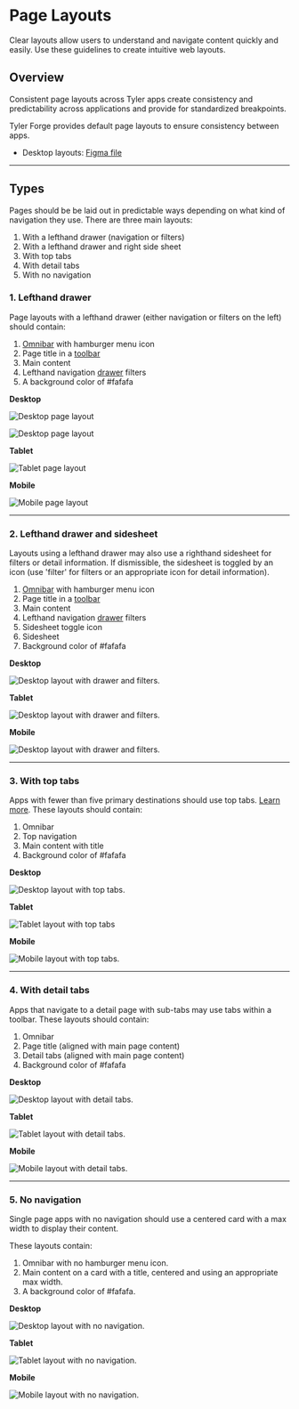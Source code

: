 # Page Layouts

Clear layouts allow users to understand and navigate content quickly and easily. Use these guidelines to create intuitive web layouts. 

## Overview 

Consistent page layouts across Tyler apps create consistency and predictability across applications and provide for standardized breakpoints. 

Tyler Forge provides default page layouts to ensure consistency between apps.

- Desktop layouts: <a href="https://www.figma.com/file/bAV4CXDQnGe6xznxjdjzgx/Forge---Layouts" target="_blank" rel="noopener noreferrer">Figma file</a> 

---

## Types

Pages should be be laid out in predictable ways depending on what kind of navigation they use. There are three main layouts:

1. With a lefthand drawer (navigation or filters)
2. With a lefthand drawer and right side sheet
3. With top tabs
4. With detail tabs
5. With no navigation 

### 1. Lefthand drawer 

Page layouts with a lefthand drawer (either navigation or filters on the left) should contain:

1. [Omnibar](/components/omnibar) with hamburger menu icon
2. Page title in a [toolbar](/components/toolbar)
3. Main content 
4. Lefthand navigation [drawer](/components/navigation/navigation-drawer) filters
5. A background color of #fafafa

**Desktop**

<ImageBlock padded={false} caption="Desktop layout for an app with a lefthand navigation.">

![Desktop page layout](./images/desktop-lh-nav.png)

</ImageBlock>

<ImageBlock padded={false} caption="Desktop layout for an app with filters in a left drawer.">

![Desktop page layout](./images/desktop-lh-nav-filters.png)

</ImageBlock>

**Tablet**

<ImageBlock padded={false} caption="On tablet portrait, the lefthand navigation is closed by default and may be accessed by tapping the hamburger icon in the omnibar. In landscape mode, the navigation is open by default; the hambuger menu may be tapped to dismiss the menu.">

![Tablet page layout](./images/tablet-lh-nav.png)

</ImageBlock>

**Mobile**

<ImageBlock padded={false} caption="On mobile, the lefthand is closed by default. It is accessed by tapping the hamburger menu and displays with a scrim behind the other app content.">

![Mobile page layout](./images/mobile-lh-nav.png)

</ImageBlock>

---

### 2. Lefthand drawer and sidesheet

Layouts using a lefthand drawer may also use a righthand sidesheet for filters or detail information. If dismissible, the sidesheet is toggled by an icon (use 'filter' for filters or an appropriate icon for detail information).

1. [Omnibar](/components/omnibar) with hamburger menu icon
2. Page title in a [toolbar](/components/toolbar)
3. Main content 
4. Lefthand navigation [drawer](/components/navigation/navigation-drawer) filters
5. Sidesheet toggle icon
6. Sidesheet 
7. Background color of #fafafa

**Desktop**

<ImageBlock padded={false} caption="On desktop, a right sidesheet may be displayed in addition to a lefthand navigation to display detail content or filters.">

![Desktop layout with drawer and filters.](./images/desktop-lh-nav-sidesheet.png)

</ImageBlock>

**Tablet**

<ImageBlock padded={false} caption="On tablet, both the navigation and sidesheet are closed by default. The navigation may be accessed by tapping the hambugerge menu; the sidesheet may be accessed by tapping the sidesheet toggle icon.">

![Desktop layout with drawer and filters.](./images/tablet-filter.png)

</ImageBlock>

**Mobile**

<ImageBlock padded={false} caption="On mobile, both the navigation and sidesheet are closed by default. The navigation may be accessed by tapping the hambugerge menu; the sidesheet may be accessed by tapping the sidesheet toggle icon. The sidesheet opens with a scrim over the page content.">

![Desktop layout with drawer and filters.](./images/mobile-filter.png)

</ImageBlock> 

---

### 3. With top tabs

Apps with fewer than five primary destinations should use top tabs. [Learn more](/core-patterns/navigation/guidance). These layouts should contain:

1. Omnibar 
2. Top navigation 
3. Main content with title
4. Background color of #fafafa

**Desktop**

<ImageBlock caption="On desktop, top tabs are used for apps with fewer than five primary destinations.">

![Desktop layout with top tabs.](./images/desktop-top-tabs.png)

</ImageBlock> 

**Tablet**

<ImageBlock caption="On tablet, top tabs are displayed in the omnibar. Tabs may overflow horizontally, accessible by swiping left.">

![Tablet layout with top tabs](./images/tablet-tabs.png)

</ImageBlock> 

**Mobile**

<ImageBlock padded={false} caption="On mobile, top tabs are displayed in the omnibar. Tabs may overflow horizontally, accessible by swiping left.">

![Mobile layout with top tabs.](./images/mobile-tabs.png)

</ImageBlock> 

---

### 4. With detail tabs

Apps that navigate to a detail page with sub-tabs may use tabs within a toolbar.  These layouts should contain:

1. Omnibar 
2. Page title (aligned with main page content)
3. Detail tabs (aligned with main page content)
4. Background color of #fafafa

**Desktop**

<ImageBlock padded={false} caption="On desktop, apps with detail tabs display title and tab text that is left aligned with the main content.">

![Desktop layout with detail tabs.](./images/detail-tabs.png)

</ImageBlock> 

**Tablet**

<ImageBlock padded={false} caption="On tablet, apps with detail tabs display title and tab text that is left aligned with the main content.">

![Tablet layout with detail tabs.](./images/tablet-center-tabs.png)

</ImageBlock> 

**Mobile**

<ImageBlock padded={false} caption="On mobile, apps with detail tabs display title and tab text that is left aligned the app title in the omnibar. Tabs may scroll horizontally off screen.">

![Mobile layout with detail tabs.](./images/mobile-center-tabs.png)

</ImageBlock> 

---

### 5. No navigation 

Single page apps with no navigation should use a centered card with a max width to display their content. 

These layouts contain:

1. Omnibar with no hamburger menu icon.
2. Main content on a card with a title, centered and using an appropriate max width.
3. A background color of #fafafa.

**Desktop**

<ImageBlock padded={false} caption="On desktop, apps with no navigation display content on a centered card.">

![Desktop layout with no navigation.](./images/desktop-no-nav.png)

</ImageBlock> 

**Tablet**

<ImageBlock padded={false} caption="On tablet, apps with no navigation display content on a centered card.">

![Tablet layout with no navigation.](./images/tablet-no-nav.png)

</ImageBlock> 

**Mobile**

<ImageBlock padded={false} caption="On mobile, apps with no navigation display content on a centered card.">

![Mobile layout with no navigation.](./images/mobile-no-nav.png)

</ImageBlock>
